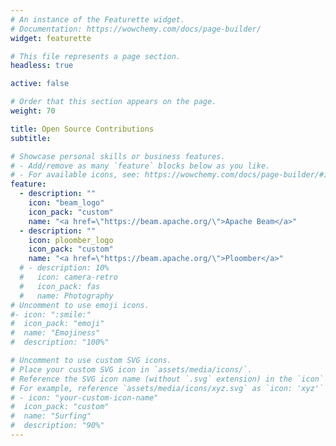 ```yaml
---
# An instance of the Featurette widget.
# Documentation: https://wowchemy.com/docs/page-builder/
widget: featurette

# This file represents a page section.
headless: true

active: false

# Order that this section appears on the page.
weight: 70

title: Open Source Contributions
subtitle:

# Showcase personal skills or business features.
# - Add/remove as many `feature` blocks below as you like.
# - For available icons, see: https://wowchemy.com/docs/page-builder/#icons
feature:
  - description: "" 
    icon: "beam_logo"
    icon_pack: "custom"
    name: "<a href=\"https://beam.apache.org/\">Apache Beam</a>"
  - description: ""
    icon: ploomber_logo
    icon_pack: "custom"
    name: "<a href=\"https://beam.apache.org/\">Ploomber</a>"
  # - description: 10%
  #   icon: camera-retro
  #   icon_pack: fas
  #   name: Photography
# Uncomment to use emoji icons.
#- icon: ":smile:"
#  icon_pack: "emoji"
#  name: "Emojiness"
#  description: "100%"

# Uncomment to use custom SVG icons.
# Place your custom SVG icon in `assets/media/icons/`.
# Reference the SVG icon name (without `.svg` extension) in the `icon` field.
# For example, reference `assets/media/icons/xyz.svg` as `icon: 'xyz'`
# - icon: "your-custom-icon-name"
#  icon_pack: "custom"
#  name: "Surfing"
#  description: "90%"
---
```

<!-- ![screen reader text](beam_logo.svg "caption") -->
